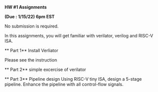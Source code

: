 **HW #1 Assignments**

**(Due : 1/15/22) 6pm EST** 

No submission is required. 

In this assignments, you will get familiar with verilator, verilog and RISC-V ISA. 

** Part 1** 
Install Verliator 

Please see the instruction 

** Part 2** 
simple excercise of verilator 


** Part 3** Pipeline design 
Using RISC-V tiny ISA, design a 5-stage pipeline. 
Enhance the pipeline with all control-flow signals. 


